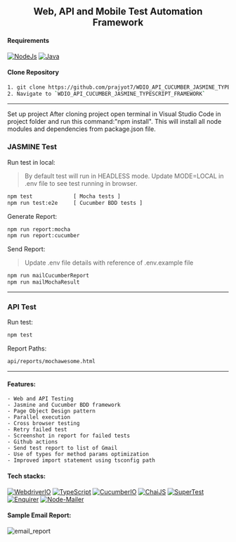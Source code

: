 <h2 align="center"> Web, API and Mobile Test Automation Framework </h2>


#### Requirements
[![NodeJs](https://img.shields.io/badge/-NodeJS%20v12%20OR%20later-%23339933?logo=npm)](https://nodejs.org/en/download/)
[![Java](https://img.shields.io/badge/-JDK-%23007396?logo=java&logoColor=black&)](https://www.oracle.com/java/technologies/downloads/)

#### Clone Repository
```bash
1. git clone https://github.com/prajyot7/WDIO_API_CUCUMBER_JASMINE_TYPESCRIPT_FRAMEWORK.git
2. Navigate to `WDIO_API_CUCUMBER_JASMINE_TYPESCRIPT_FRAMEWORK`
```
-----
Set up project
After cloning project open terminal in Visual Studio Code in project folder and run this command:"npm install". This will install all node modules and dependencies from package.json file.

### JASMINE Test

Run test in local:
> By default test will run in HEADLESS mode.
> Update MODE=LOCAL in .env file to see test running in browser.
```bash
npm test             [ Mocha tests ]
npm run test:e2e     [ Cucumber BDD tests ]
```


Generate Report:
```bash
npm run report:mocha
npm run report:cucumber
```


Send Report:
> Update .env file details with reference of .env.example file
```bash
npm run mailCucumberReport
npm run mailMochaResult
```
-----

### API Test

Run test:
```bash
npm test
```

Report Paths:
```bash
api/reports/mochawesome.html
```

-----

#### Features:
    - Web and API Testing
    - Jasmine and Cucumber BDD framework
    - Page Object Design pattern
    - Parallel execution
    - Cross browser testing
    - Retry failed test
    - Screenshot in report for failed tests
    - Github actions
    - Send test report to list of Gmail
    - Use of types for method params optimization
    - Improved import statement using tsconfig path

#### Tech stacks:
[![WebdriverIO](https://img.shields.io/badge/-WebdriverI/O-EA5906?logo=WebdriverIO&logoColor=white)](https://webdriver.io/)
[![TypeScript](https://img.shields.io/badge/-TypeScript-%233178C6?logo=Typescript&logoColor=black)](https://www.typescriptlang.org/)
[![CucumberIO](https://img.shields.io/badge/-Cucumber.io-brightgreen?logo=cucumber&logoColor=white)](https://cucumber.io/)
[![ChaiJS](https://img.shields.io/badge/-ChaiJS-FEDABD?logo=Chai&logoColor=black)](https://www.chaijs.com/)
[![SuperTest](https://img.shields.io/badge/-SuperTest-07BA82?logoColor=white)](https://github.com/visionmedia/supertest)
[![Enquirer](https://img.shields.io/badge/-Enquirer-f0db4f?logoColor=white)](https://github.com/enquirer/enquirer)
[![Node-Mailer](https://img.shields.io/badge/-Node%20Mailer-89D05C?logo=gmail&logoColor=blue)](https://github.com/nodemailer/nodemailer)


#### Sample Email Report:
![email_report](https://user-images.githubusercontent.com/65847528/168474717-26236fd6-4f30-4cc0-bcb9-cf9ae0deadce.png)
